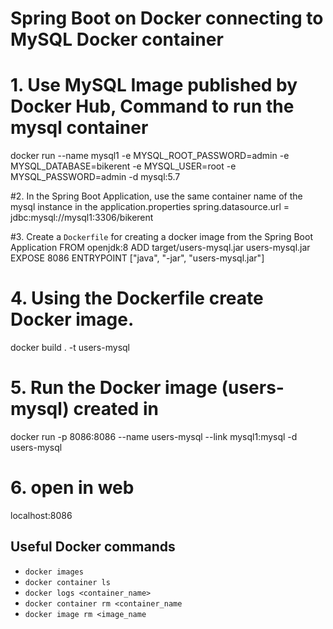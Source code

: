 # Spring Boot on Docker connecting to MySQL Docker container

# 1. Use MySQL Image published by Docker Hub, Command to run the mysql container
docker run --name mysql1 -e MYSQL_ROOT_PASSWORD=admin -e MYSQL_DATABASE=bikerent -e MYSQL_USER=root -e MYSQL_PASSWORD=admin -d mysql:5.7

#2. In the Spring Boot Application, use the same container name of the mysql instance in the application.properties
spring.datasource.url = jdbc:mysql://mysql1:3306/bikerent

#3. Create a `Dockerfile` for creating a docker image from the Spring Boot Application
FROM openjdk:8
ADD target/users-mysql.jar users-mysql.jar
EXPOSE 8086
ENTRYPOINT ["java", "-jar", "users-mysql.jar"]

# 4. Using the Dockerfile create Docker image. 
docker build . -t users-mysql

# 5. Run the Docker image (users-mysql) created in 
docker run -p 8086:8086 --name users-mysql --link mysql1:mysql -d users-mysql

# 6. open in web
localhost:8086


## Useful Docker commands
- `docker images`
- `docker container ls`
- `docker logs <container_name>`
- `docker container rm <container_name`
- `docker image rm <image_name`

